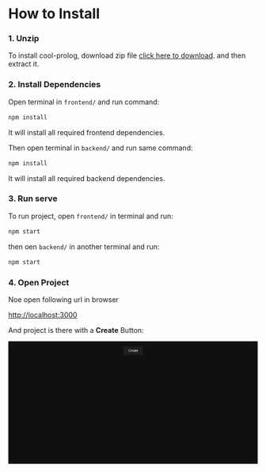 # How to Install

### 1. Unzip 
To install cool-prolog, download zip file [click here to download](./v1.1.1.zip). and then extract it.


### 2. Install Dependencies

Open terminal in `frontend/` and run command:

```bash
npm install
```

It will install all required frontend dependencies.

Then open terminal in `backend/` and run same command:

```bash
npm install
```

It will install all required backend dependencies.


### 3. Run serve

To run project, open `frontend/` in terminal and run:

```bash
npm start
```

then oen `backend/` in another terminal and run:

```bash
npm start
```


### 4. Open Project

Noe open following url in browser

[http://localhost:3000](http://localhost:3000)

And project is there with a __Create__ Button:

![First Page](../images/first-page.png)